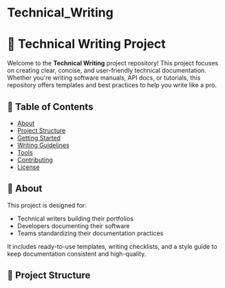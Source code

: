 # Technical_Writing
# 📘 Technical Writing Project

Welcome to the **Technical Writing** project repository! This project focuses on creating clear, concise, and user-friendly technical documentation. Whether you're writing software manuals, API docs, or tutorials, this repository offers templates and best practices to help you write like a pro.

## 📂 Table of Contents

- [About](#about)
- [Project Structure](#project-structure)
- [Getting Started](#getting-started)
- [Writing Guidelines](#writing-guidelines)
- [Tools](#tools)
- [Contributing](#contributing)
- [License](#license)

## 📖 About

This project is designed for:

- Technical writers building their portfolios
- Developers documenting their software
- Teams standardizing their documentation practices

It includes ready-to-use templates, writing checklists, and a style guide to keep documentation consistent and high-quality.

## 📁 Project Structure

